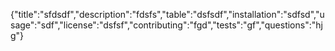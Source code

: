 {"title":"sfdsdf","description":"fdsfs","table":"dsfsdf","installation":"sdfsd","usage":"sdf","license":"dsfsf","contributing":"fgd","tests":"gf","questions":"hjg"}